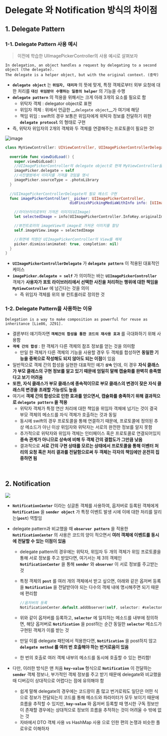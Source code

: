 # Delegate 와 Notification 방식의 차이점



## 1. Delegate Pattern

### 1-1. Delegate Pattern 사용 예시

> 이전에 학습한 UIImagePickerController의 사용 예시로 살펴보자

```
In delegation, an object handles a request by delegating to a second object (the delegate).
The delegate is a helper object, but with the original context. (중략)
```

- __`delegate object`__ 는 __`위임자, 대리자`__ 의 뜻에 맞게, 특정 객체로부터 외부 요청에 대한 처리를 __`대신 위임받아 수행하는 일종의 helper`__ 의 기능을 수행
- __`delegate pattern`__ 의 적용을 위해서는 크게 아래 3개의 요소를 필요로 함
  - 위탁자 객체 : delegator object로 표현
  - 위임자 객체 : 위에서 언급한 __`delegate object`__가 여기에 해당
  - 책임 위임 : swift의 경우 보통은 위임자에게 위탁자 정보를 전달하기 위한 __`delegate protocol`__ 의 형태로 구현
- 즉, 위탁자 위임자의 2개의 객체와 두 객체를 연결해주는 프로토콜이 필요한 것!



![image](https://user-images.githubusercontent.com/68586291/154850655-7b768528-916a-453c-bbe5-75cf5ae4033a.png)

```swift
class MyViewController: UIViewController, UIImagePickerControllerDelegate {
  
  override func viewDidLoad() {
    super.viewDidLoad()
    //UIImagePickerController의 delegate object로 현재 MyViewController을 지정
    imagePicker.delegate = self
    //사진앨범에서 이미지를 가져올 것임을 명시
    imagePicker.sourceType = .photoLibrary
  }
  
  //UIImagePickerControllerDelegate의 필요 메소드 구현
  func imagePickerController(_ picker: UIImagePickerController, 
                             didFinishPickingMediaWithInfo info: [UIImagePickerController.InfoKey : Any]){

    //라이브러리로부터 가져온 이미지(UIImage)
    let selectedImage = info[UIImagePickerController.InfoKey.originalImage] as? UIImage

    //뷰컨트로러의 imageView의 image로 가져온 이미지를 할당
    self.imageView.image = selectedImage

    //화면에 띄웠던 UIImagePickerController의 View를 해제
    picker.dismiss(animated: true, completion: nil)
  }
}
```

- __`UIImagePickerControllerDelegate`__ 가 __`delegate pattern`__ 이 적용된 대표적인 케이스
- __`imagePicker.delegate = self`__ 가 의미하는 바는 __`UIImagePickerController`__ 객체가 __사용자가 포토 라이브러리에서 선택한 사진을 처리하는 행위에 대한 책임을 `MyViewController`__ 에 넘긴다는 것을 의미
  - 즉 위임자 객체를 위의 뷰 컨트롤러로 정의한 것

   

### 1-2. Delegate Pattern을 사용하는 이유

```
Delegation is a way to make composition as powerful for reuse as inheritance [Lie86, JZ91]. 
```

- 결론부터 얘기하자면 __`객체간의 합성을 통한 코드의 재사용 효과`__ 를 극대화하기 위해 사용함
- __`객체 간의 합성`__ : 한 객체가 다른 객체의 참조 정보를 얻는 것을 의미함
  - 만일 한 객체가 다른 객체의 기능을 사용할 경우 두 객체를 합성하면 **동일한 기능을 중복으로 작성해도 되지 않아도 되는 이점**이 있음
- 일반적으로 객체 간의 합성을 실현한 대표적인 예가 __`상속`__ 인데, 이 경우 __자식 클래스가 부모 클래스의 구현 정보를 알고 있기 때문에 엄밀히 말해 캡슐화를 완벽히 충족했다고 보기 어려움__
- __또한, 자식 클래스가 부모 클래스에 종속적이므로 부모 클래스의 변경이 잦은 자식 클래스의 변경을 초래할 가능성도 높음__
- 여기서 __객체 간의 합성으로 인한 효과를 얻으면서, 캡슐화를 충족하기 위해 결과적으로 `delegate pattern` 을 적용__
  - 위탁자 객체가 특정 연산 처리에 대한 책임을 위임자 객체에 넘기는 것이 결국 부모 객체의 메소드를 자식 객체가 호출하는 것과 동일
  - 동시에 swift의 경우 프로토콜을 통해 연결하기 때문에, 프로토콜에 정의된 추상 메소드가 아닌 이상 위임자와 위탁자는 서로의 완전한 정보를 알지 못함
  - 추가적으로 위탁자와 위임자 객체는 인터페이스 혹은 프로토콜로 연결되어있지 __종속 관계가 아니므로 상속에 비해 두 객체 간의 결합도가 그만큼 낮음__
  - 결과적으로 __서로 간의 구현 상태를 모르는 상태에서 프로토콜을 통해 이벤터 처리의 요청 혹은 처리 결과를 전달함으로써 두 객체는 각자의 책임에만 온전히 집중하면 됨__

​    

## 2. Notification

<img src="https://i.imgur.com/CtMGiqY.png"/>

- __`NotificationCenter`__ 이라는 싱글톤 객체를 사용하여, 옵저버로 등록된 객체에게 __`Notification`__ 을 __`sender object`__ 가 특정 이벤트 발생 시에 이에 대한 처리를 알리는(__`post`__) 역할임

- delegate pattern과 비교했을 때 __`observer pattern`__ 을 적용한 __`NotificationCenter`__ 의 사용은 코드의 양이 적으면서 __여러 객체에 이벤트를 동시에 전달할 수 있는 이점이 있음__

  - delegate pattern의 경우에는 위탁자, 위임자 두 개의 객체가 위임 프로토콜을 통해 서로 정보를 주고 받았다면, 여기서는 제 3의 객체인 __`NotificationCenter`__ 을 통해 __`sender`__ 와 __`observer`__ 이 서로 정보를 주고받는 것

  - 특정 객체의 __`post`__ 를 여러 개의 객체에서 받고 싶으면,  아래와 같은 옵저버 등록을 __`Notification`__ 을 전달받아야 되는 다수의 객체 내에 명시해주면 되기 때문에 편리함

    ```swift
    //옵저버의 등록
    NotificationCenter.default.addObserver(self, selector: #selector(addingRectangleCompleted(_:)), name: Plane.NotificationName.rectangleAdded, object: self.plane)
    ```

  - 위와 같이 옵저버를 등록하고, __`selector`__ 에 일치하는 메소드를 내부에 정의하면, 해당 옵저버로 __`Notification`__ 을 post하는 순간 동일한 __`selector`__ 메소드가 구현된 객체가 이를 받는 것

  - 만일 이를 delegate 패턴에서 적용한다면, __`Notification`__ 을 post하지 않고 __`delegate method` 를 여러 번 호출해야 하는 번거로움이 있음__

  - 한 번의 호출로 여러 객체 내부의 메소드를 동시에 호출할 수 있는 편리함!

- 다만, 이러한 방식은 맨 처음 __`key-value`__ 형식으로 __`Notification`__ 이 전달하는 __`sender`__ 객체 정보나, 부가적인 객체 정보를 주고 받기 때문에 delegate와 비교했을 때 디버깅이 상대적으로 어렵다는 점에 유의해야 함

  - 쉽게 말해 delegate의 경우에는 코드량이 좀 많고 번거로워도 일단은 어떤 식으로 정보가 전달되는지 코드를 통해 메소드와 파라미터가 모두 보이기 때문에 흐름을 추적할 수 있지만, __`key-value`__ 와 옵저버 등록할 때 명시한 구독 정보만이 존재할 경우에는 상대적으로 정보의 흐름을 추적하는 것이 어려울 수 밖에 없는 것
  - 자바에서 DTO 객체 사용 vs HashMap 사용 으로 인한 편의 논쟁과 비슷한 플로우로 이해하자 